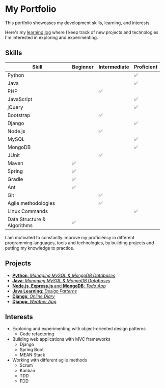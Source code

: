 # My Portfolio
This portfolio showcases my development skills, learning, and interests.

Here's my [learning log](https://github.com/lanyshi/portfolio/blob/main/log.md) where I keep track of new projects and technologies I'm interested in exploring and experimenting.

## Skills
Skill | Beginner | Intermediate | Proficient
------|----------|--------------|-----------
Python| | |:white_check_mark:
Java | | | :white_check_mark:
PHP | | :white_check_mark: |
JavaScript | | | :white_check_mark:
jQuery | | | :white_check_mark:
Bootstrap | | :white_check_mark: |
Django | | | :white_check_mark:
Node.js | | :white_check_mark: |
MySQL | | | :white_check_mark:
MongoDB | | | :white_check_mark:
JUnit | | :white_check_mark: |
Maven | :white_check_mark: | |
Spring | :white_check_mark: | |
Gradle | :white_check_mark: | |
Ant | :white_check_mark: | |
Git | | :white_check_mark: |
Agile methodologies | | :white_check_mark: |
Linux Commands | | | :white_check_mark:
Data Structure & Algorithms | :white_check_mark: | |

I am motivated to constantly improve my proficiency in different programming languages, tools and technologies, by building projects and putting my knowledge to practice.

## Projects
* [__Python__: _Managing MySQL & MongoDB Databases_](https://github.com/lanyshi/python_database)
* [__Java__: _Managing MySQL & MongoDB Databases_](https://github.com/lanyshi/java_database)
* [__Node.js__, __Express.js__ and __MongoDB__: _Todo App_](https://github.com/lanyshi/nodejs-todo)
* [__Java Learning__: _Design Patterns_](https://github.com/lanyshi/software-design-patterns)
* [__Django__: _Online Diary_](https://github.com/lanyshi/online-diary)
* [__Django__: _Weather App_](https://github.com/lanyshi/django-weather-app)

## Interests
* Exploring and experimenting with object-oriented design patterns
    * Code refactoring
* Building web applications with MVC frameworks
    * Django
    * Spring Boot
    * MEAN Stack
* Working with different agile methods
    * Scrum
    * Kanban
    * TDD
    * FDD